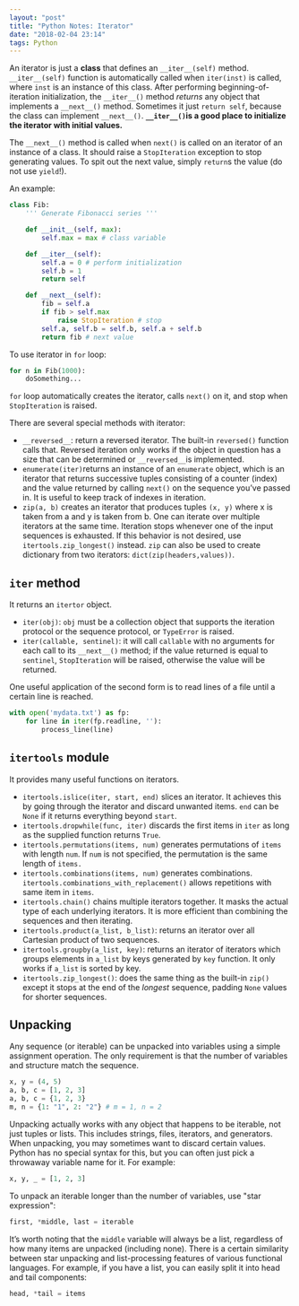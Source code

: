 ```yaml
---
layout: "post"
title: "Python Notes: Iterator"
date: "2018-02-04 23:14"
tags: Python
---
```


An iterator is just a **class** that defines an `__iter__(self)`  method. `__iter__(self)` function is automatically called when `iter(inst)` is called, where `inst` is an instance of this class. After performing beginning-of-iteration initialization, the `__iter__()` method *returns* any object that implements a `__next__()` method. Sometimes it just `return self`, because the class can implement `__next__()`. **`__iter__()`is a good place to initialize the iterator with initial values.**

The `__next__()` method is called when `next()` is called on an iterator of an instance of a class. It should raise a `StopIteration` exception to stop generating values. To spit out the next value, simply `return`s the value (do not use `yield`!).

An example:

```python
class Fib:
	''' Generate Fibonacci series '''

	def __init__(self, max):
		self.max = max # class variable

	def __iter__(self):
		self.a = 0 # perform initialization
		self.b = 1
		return self

	def __next__(self):
		fib = self.a
		if fib > self.max
			raise StopIteration # stop
		self.a, self.b = self.b, self.a + self.b
		return fib # next value
```

To use iterator in `for` loop:

```python
for n in Fib(1000):
	doSomething...
```

`for` loop automatically creates the iterator, calls `next()` on it, and stop when `StopIteration` is raised.

There are several special methods with iterator:
* `__reversed__`: return a reversed iterator. The built-in `reversed()` function calls that. Reversed iteration only works if the object in question has a size that can be determined or `__reversed__`is implemented.
* `enumerate(iter)`returns an instance of an `enumerate` object, which is an iterator that returns successive tuples consisting of a counter (index) and the value returned by calling `next()` on the sequence you’ve passed in. It is useful to keep track of indexes in iteration.
* `zip(a, b)` creates an iterator that produces tuples `(x, y)` where x is taken from a and y is taken from b. One can iterate over multiple iterators at the same time. Iteration stops whenever one of the input sequences is exhausted. If this behavior is not desired, use `itertools.zip_longest()` instead. `zip` can also be used to create dictionary from two iterators: `dict(zip(headers,values))`.

## `iter` method
It returns an `itertor` object.

* `iter(obj)`: `obj` must be a collection object that supports the iteration protocol or the sequence protocol, or `TypeError` is raised.
* `iter(callable, sentinel)`: it will call `callable` with no arguments for each call to its `__next__()` method; if the value returned is equal to `sentinel`, `StopIteration` will be raised, otherwise the value will be returned.

One useful application of the second form is to read lines of a file until a certain line is reached.

```python
with open('mydata.txt') as fp:
    for line in iter(fp.readline, ''):
        process_line(line)
```

## `itertools` module
It provides many useful functions on iterators.
* `itertools.islice(iter, start, end)` slices an iterator. It achieves this by going through the iterator and discard unwanted items. `end` can be `None` if it returns everything beyond `start`.
* `itertools.dropwhile(func, iter)` discards the first items in `iter` as long as the supplied function returns `True`.
* `itertools.permutations(items, num)` generates permutations of `items` with length `num`. If `num` is not specified, the permutation is the same length of `items.`
* `itertools.combinations(items, num)` generates combinations. `itertools.combinations_with_replacement()` allows repetitions with same item in `items`.
* `itertools.chain()` chains multiple iterators together. It masks the actual type of each underlying iterators. It is more efficient than combining the sequences and then iterating.
* `itertools.product(a_list, b_list)`: returns an iterator over all Cartesian product of two sequences.
* `itertools.groupby(a_list, key)`: returns an iterator of iterators which groups elements in `a_list` by keys generated by `key` function. It only works if `a_list` is sorted by key.
* `itertools.zip_longest()`: does the same thing as the built-in `zip()` except it stops at the end of the *longest* sequence, padding `None` values for shorter sequences.

## Unpacking
Any sequence (or iterable) can be unpacked into variables using a simple assignment operation. The only requirement is that the number of variables and structure match the sequence.

```python
x, y = (4, 5)
a, b, c = [1, 2, 3]
a, b, c = {1, 2, 3}
m, n = {1: "1", 2: "2"} # m = 1, n = 2
```

Unpacking actually works with any object that happens to be iterable, not just tuples or lists. This includes strings, files, iterators, and generators. When unpacking, you may sometimes want to discard certain values. Python has no special syntax for this, but you can often just pick a throwaway variable name for it. For example:

```python
x, y, _ = [1, 2, 3]
```

To unpack an iterable longer than the number of variables, use "star expression":
```python
first, *middle, last = iterable
```
It’s worth noting that the `middle` variable will always be a list, regardless of how many items are unpacked (including none). There is a certain similarity between star unpacking and list-processing features of various functional languages. For example, if you have a list, you can easily split it into head and tail components:

```python
head, *tail = items
```
